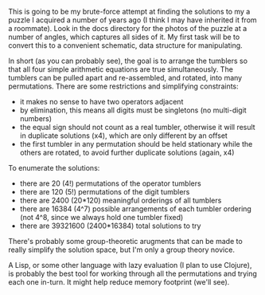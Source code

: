 This is going to be my brute-force attempt at finding the solutions to my a
puzzle I acquired a number of years ago (I think I may have inherited it from a
roommate).  Look in the docs directory for the photos of the puzzle at a number
of angles, which captures all sides of it.  My first task will be to convert
this to a convenient schematic, data structure for manipulating.

In short (as you can probably see), the goal is to arrange the tumblers so that
all four simple arithmetic equations are true simultaneously.  The tumblers can
be pulled apart and re-assembled, and rotated, into many permutations.  There
are some restrictions and simplifying constraints:

 - it makes no sense to have two operators adjacent
 - by elimination, this means all digits must be singletons (no multi-digit numbers)
 - the equal sign should not count as a real tumbler, otherwise it will result in duplicate solutions (x4), which are only different by an offset
 - the first tumbler in any permutation should be held stationary while the others are rotated, to avoid further duplicate solutions (again, x4)

To enumerate the solutions:

 - there are 20 (4!) permutations of the operator tumblers
 - there are 120 (5!) permutations of the digit tumblers
 - there are 2400 (20*120) meaningful orderings of all tumblers
 - there are 16384 (4^7) possible arrangements of each tumbler ordering (not 4^8, since we always hold one tumbler fixed)
 - there are 39321600 (2400*16384) total solutions to try

There's probably some group-theoretic arugments that can be made to really
simplify the solution space, but I'm only a group theory novice.

A Lisp, or some other language with lazy evaluation (I plan to use Clojure), is
probably the best tool for working through all the permutations and trying each
one in-turn.  It might help reduce memory footprint (we'll see).
